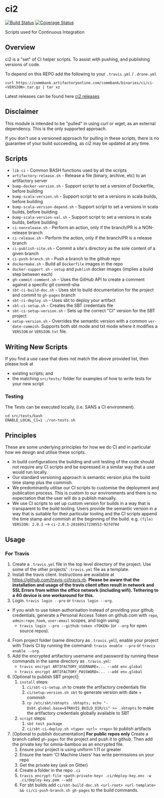 # ci2

[![Build Status](https://travis-ci.org/CommBank/ci2.svg?branch=master)](https://travis-ci.org/CommBank/ci2)
[![Coverage Status](https://coveralls.io/repos/github/CommBank/ci2/badge.svg?branch=master)](https://coveralls.io/github/CommBank/ci2?branch=master)

Scripts used for Continuous Integration

## Overview

ci2 is a "set" of CI helper scripts. To assist with pushing, and publishing versions of code.

To depend on this REPO add the following to your ``.travis.yml`` / ``.drone.yml``

```
curl https://commbank.artifactoryonline.com/commbank/binaries/ci/ci-<VERSION>.tar.gz | tar xz
```

Latest releases can be found here [ci2 releases](https://commbank.artifactoryonline.com/commbank/binaries/ci/)

## Disclaimer

This module is intended to be "pulled" in using curl or wget, as an external dependency.
This is the only supported approach.

If you don't use a versioned approach for pulling in these scripts, there is no guarantee of your build succeeding, as ci2 may be updated at any time.

## Scripts

* ``lib-ci`` - Common BASH functions used by all the scripts
* ``artifactory-release.sh`` - Release a file (binary, archive, etc) to an artifactory server
* ``bump-docker-version.sh`` - Support script to set a version of Dockerfile, before building
* ``bump-scala-version.sh`` - Support script to set a versions in scala builds, before building
* ``bump-scala-version-depend.sh`` - Support script to set a versions in scala builds, before building
* ``bump-scala-version-val.sh`` - Support script to set a versions in scala builds, before building
* ``ci-nonrelease.sh`` - Perform an action, only if the branch/PR is a NON-release branch
* ``ci-release.sh`` - Perform the action, only if the branch/PR is a release branch
* ``ci-publish-site.sh`` - Commit a site's directory as the sole content of a given branch
* ``ci-push-branch.sh`` - Push a branch to the github repo
* ``dockermake.sh`` - Build all ``Dockerfile`` images in the repo
* ``docker-support.sh`` - ``setup`` and ``publish`` docker images (implies a build step between each)
* ``gh-commit-comment.sh`` - Uses the GitHub API to create a comment against a specific git commit-sha
* ``sbt-ci-build-doc.sh`` - Uses sbt to build documentation for the project and commit to ``gh-pages`` branch
* ``sbt-ci-deploy.sh`` - Uses sbt to deploy your artifact
* ``sbt-ci-setup.sh`` - Creates the SBT credentials file
* ``sbt-ci-setup-version.sh`` - Sets up the correct "CI" version for the SBT project
* ``setup-version.sh`` - Overrides the semantic version with a common ``ver-date-commish``. Supports both sbt mode and txt mode where it modifies a `VERSION` or `VERSION.txt` file.

## Writing New Scripts

If you find a use case that does not match the above provided list, then please look at

* existing scripts; and
* the matching ``src/tests/`` folder for examples of how to write tests for your new script

### Testing

The Tests can be executed locally, (i.e. SANS a CI environment).

```
cd src/tests/bash
ENABLE_LOCAL_CI=1 ./run-tests.sh
```

## Principles

These are some underlying principles for how we do CI and in particular how we design and utilise
these scripts.

* In build configurations the building and unit testing of the code should not require any CI
  scripts and be expressed in a similar way that a user would run locally.
* Our standard versioning approach is semantic version plus the build time stamp plus the commish.
* We predominantly utilise our CI scripts to customise the deployment and publication process. This
  is custom to our environments and there is no expectation that the user will do a publish manually.
* We use CI scripts to set up custom version for builds in a way that is transparent to the build
  tooling. Users provide the semantic version in a way that is suitable for their particular tooling
  and the CI scripts append the time stamp and commish at the beginning of the build.
  e.g. ``(file) VERSION: 2.0.3`` --> ``ci-2.0.3-20160517230553-92fd78d``

## Usage

### For Travis

1. Create a `.travis.yml` file in the top level directory of the project. Use some of the other projects' `.travis.yml`
   file as a template.
2. Install the travis client. Instructions are available at https://github.com/travis-ci/travis.rb. **Please be aware that the installation and usage of the travis client often result in network and SSL Errors from within the office network (including wifi). Tethering to  a 4G device is one workaround for this.**
3. Login. `travis login --pro` or `travis login --org`.
  * If you wish to use token authorisation instead of providing your
    github credentials, generate a Personal Access Token on github.com
    with `repo`, `admin:repo_hook`, `user:email` scopes, and login
    using:
    * `travis login --pro --github-token <TOKEN>` (or `--org` for open
       source repos).
4. From project folder (same directory as `.travis.yml`), enable your project with Travis CI by running the command:
   `travis enable --pro` or `travis enable --org`.
5. Add the encrypted artifactory username and password by running these commands in the same directory as `.travis.yml`:
   - `travis encrypt ARTIFACTORY_USERNAME=... --add env.global`
   - `travis encrypt ARTIFACTORY_PASSWORD=... --add env.global`
6. [Optional to publish SBT project]:
   1. `install` steps:
      1. `ci/sbt-ci-setup.sh` to create the artifactory credentials file
      1. `ci/setup-version.sh sbt` to generate version with date + commish
      1. `cp /etc/sbt/sbtopts .sbtopts; echo "-Dsbt.global.base=$TRAVIS_BUILD_DIR/ci" >> .sbtopts` to make the artifactory credentials globally available to SBT
   1. `script` steps:
      1. `sbt test package`
      1. `ci/sbt-ci-deploy.sh <type> <url> <repo>` to publish artifacts
7. [Optional to publish documentation] **For public repos only** Create a branch called `gh-pages` for the project and push it to github. Then add the private key for omnia-bamboo as an encrypted file.
   1. Ensure your project is using uniform 1.11 or greater
   1. Ensure the team 'CI Machine Users' has write permissions on your repo
   1. Get the private key (ask on Gitter)
   1. Create a folder in the repo `.ci`
   1. `travis encrypt-file <path-private-key> .ci/deploy-key.enc -w .ci/deploy-key.pem --add`
   1. For sbt builds add `ci/sbt-build-doc.sh <url-root> <url-template> && ci/ci-push-branch.sh gh-pages` to the build commands.
